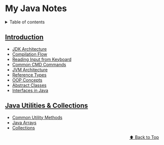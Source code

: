 <div id="top"></div>

# My Java Notes

<details>
<summary>Table of contents</summary>

-   [Introduction](#introduction)
-   [Java Utilities & Collections](#java-utilities-&-collections)

</details>

## [Introduction](./1.Introduction/README.md)

  - [JDK Architecture](./1.Introduction/README.md#jdk-architecture)
  - [Compilation Flow](./1.Introduction/README.md#compilation-flow)
  - [Reading Input from Keyboard](./1.Introduction/README.md#reading-input-from-keyboard)
  - [Common CMD Commands](./1.Introduction/README.md#common-cmd-commands)
  - [JVM Architecture](./1.Introduction/README.md#jvm-architecture)
  - [Reference Types](./1.Introduction/README.md#reference-types)
  - [OOP Concepts](./1.Introduction/README.md#oop-concepts)
  - [Abstract Classes](./1.Introduction/README.md#abstract-classes)
  - [Interfaces in Java](./1.Introduction/README.md#interfaces-in-java)


## [Java Utilities & Collections](./2.Java%20Utilities%20&%20Collections/README.md)

  - [Common Utility Methods](./2.Java%20Utilities%20&%20Collections/README.md#common-utility-methods)
  - [Java Arrays](./2.Java%20Utilities%20&%20Collections/README.md#java-arrays)
  - [Collections](./2.Java%20Utilities%20&%20Collections/README.md#collections)




<p align="right"><a href="#top">⬆️ Back to Top</a></p>
